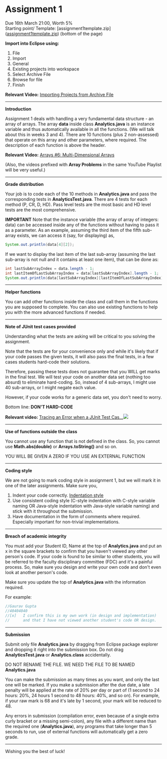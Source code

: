 # Assignment 1

Due 16th March 21:00, Worth 5%  
Starting point/ Template: [assignment1template.zip](<ins>assignment1template.zip</ins>) (bottom of the page)  

**Import into Eclipse using:**

1. File
2. Import
3. General
4. Existing projects into workspace
5. Select Archive File
6. Browse for file
7. Finish

**Relevant Video:** [Importing Projects from Archive File](https://www.youtube.com/watch?list=PL25sMKw559Gg9xlmLVLkmpS5XZJ-pvCd-&v=enbPj-RvXdE)  

---

**Introduction**

Assignment 1 deals with handling a very fundamental data structure - an array of arrays. The array **data** inside class **Analytics.java** is an instance variable and thus automatically available in all the functions. (We will talk about this in weeks 3 and 4). There are 10 functions (plus 2 non-assessed) that operate on this array and other parameters, where required. The description of each function is above the header.

**Relevant Video:** [Arrays #6: Multi-Dimensional Arrays](https://www.youtube.com/watch?list=PL25sMKw559Gg9xlmLVLkmpS5XZJ-pvCd-&v=TgGm7lScfeA)

(Also, the videos prefixed with **Array Problems** in the same YouTube Playlist will be very useful.)

---

**Grade distribution**

Your job is to code each of the 10 methods in **Analytics.java** and pass the corresponding tests in **AnalyticsTest.java**. There are 4 tests for each method (P, CR, D, HD). Pass level tests are the most basic and HD level tests are the most comprehensive.

**IMPORTANT** Note that the instance variable (the array of array of integers: data) can be accessed inside any of the functions without having to pass it as a parameter. As an example, assuming the third item of the fifth sub-array exists, we can access it (say, for displaying) as,

```java
System.out.println(data[4][2]);
```

If we want to display the last item of the last sub-array (assuming the last sub-array is not null and it contains at least one item), that can be done as:

```java
int lastSubArrayIndex = data.length - 1;
int lastItemOfLastSubArrayIndex = data[lastSubArrayIndex].length - 1;
System.out.println(data[lastSubArrayIndex][lastItemOfLastSubArrayIndex]);
```

---

**Helper functions**

You can add other functions inside the class and call them in the functions you are supposed to complete. You can also use existing functions to help you with the more advanced functions if needed.

---

**Note of JUnit test cases provided**

Understanding what the tests are asking will be critical to you solving the assignment.

Note that the tests are for your convenience only and while it's likely that if your code passes the given tests, it will also pass the final tests, in a few cases students hard-code their solutions.

Therefore, passing these tests does not guarantee that you WILL get marks in the final test. We will test your code on another data set (nothing too absurd) to eliminate hard-coding. So, instead of 4 sub-arrays, I might use 40 sub-arrays, or I might negate each value.

However, if your code works for a generic data set, you don't need to worry.

Bottom line: **DON'T HARD-CODE**

**Relevant video:** [Tracing an Error when a JUnit Test Cas…](https://www.youtube.com/watch?list=PL25sMKw559Gg9xlmLVLkmpS5XZJ-pvCd-&v=ySeBxF-LtH4)![](Aspose.Words.d6cbeacc-fee8-49f7-a51e-c2cb16acdf1d.003.png) 

---

**Use of functions outside the class**

You cannot use any function that is not defined in the class. So, you cannot use **Math.abs(double)** or **Arrays.toString()** and so on.

YOU WILL BE GIVEN A ZERO IF YOU USE AN EXTERNAL FUNCTION

---

**Coding style**

We are not going to mark coding style in assignment 1, but we will mark it in one of the later assignments. Make sure you,

1. Indent your code correctly. [Indentation style](https://en.wikipedia.org/wiki/Indentation_style)
2. Use consistent coding style (C-style indentation with C-style variable naming OR Java-style indentation with Java-style variable naming) and stick with it throughout the submission.
3. Have documentation in the form of comments where required. Especially important for non-trivial implementations.

---

**Breach of academic integrity**

You must add your Student ID, Name at the top of **Analytics.java** and put an x in the square brackets to confirm that you haven't viewed any other person's code. If your code is found to be similar to other students, you will be referred to the faculty disciplinary committee (FDC) and it's a painful process. So, make sure you design and write your own code and don't even look at another person's code.

Make sure you update the top of **Analytics.java** with the information required.

For example:

```java
//Gaurav Gupta
//40404040
//[x]   I confirm this is my own work (in design and implementation) 
//      and that I have not viewed another student's code OR design.
```

---

**Submission**

Submit only file **Analytics.java** by dragging from Eclipse package explorer and dropping it right into the submission box. Do not drag **AnalyticsTest.java** or **Analytics.class** accidentally.

DO NOT RENAME THE FILE. WE NEED THE FILE TO BE NAMED **Analytics.java**

You can make the submission as many times as you want, and only the last one will be marked. If you make a submission after the due date, a late penalty will be applied at the rate of 20% per day or part of (1 second to 24 hours: 20%, 24 hours 1 second to 48 hours: 40%, and so on). For example, if your raw mark is 68 and it's late by 1 second, your mark will be reduced to 48.

Any errors in submission (compilation error, even because of a single extra curly bracket or a missing semi-colon), any file with a different name than the required one (**Analytics.java**), any programs that take longer than 5 seconds to run, use of external functions will automatically get a zero grade.

---

Wishing you the best of luck! 
